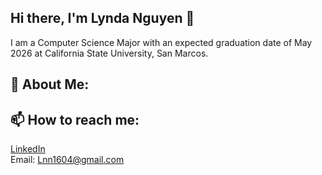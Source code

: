 ## Hi there, I'm Lynda Nguyen 👋
I am a Computer Science Major with an expected graduation date of May 2026 at California State University, San Marcos.

## 💬 About Me:


## 📫 How to reach me:
[LinkedIn](https://www.linkedin.com/in/lynda-nguyen-537b63289/)  
Email: Lnn1604@gmail.com


<!--
**lyndann/lyndann** is a ✨ _special_ ✨ repository because its `README.md` (this file) appears on your GitHub profile.

Here are some ideas to get you started:

- 🔭 I’m currently working on ...
- 🌱 I’m currently learning ...
- 👯 I’m looking to collaborate on ...
- 🤔 I’m looking for help with ...
- 💬 Ask me about ...
- 📫 How to reach me: ...
- 😄 Pronouns: ...
- ⚡ Fun fact: ...
-->
